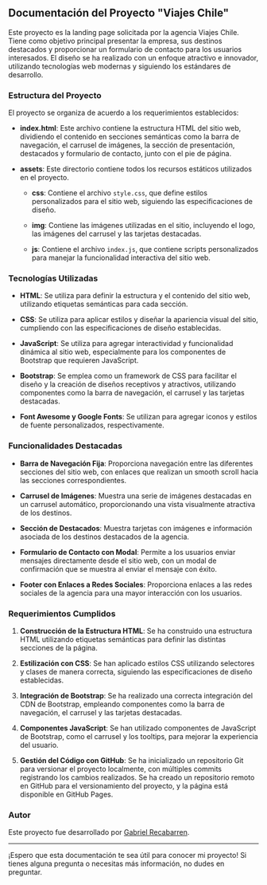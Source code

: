 ## Documentación del Proyecto "Viajes Chile"

Este proyecto es la landing page solicitada por la agencia Viajes Chile. Tiene como objetivo principal presentar la empresa, sus destinos destacados y proporcionar un formulario de contacto para los usuarios interesados. El diseño se ha realizado con un enfoque atractivo e innovador, utilizando tecnologías web modernas y siguiendo los estándares de desarrollo.

### Estructura del Proyecto

El proyecto se organiza de acuerdo a los requerimientos establecidos:

- **index.html**: Este archivo contiene la estructura HTML del sitio web, dividiendo el contenido en secciones semánticas como la barra de navegación, el carrusel de imágenes, la sección de presentación, destacados y formulario de contacto, junto con el pie de página.

- **assets**: Este directorio contiene todos los recursos estáticos utilizados en el proyecto.

  - **css**: Contiene el archivo `style.css`, que define estilos personalizados para el sitio web, siguiendo las especificaciones de diseño.

  - **img**: Contiene las imágenes utilizadas en el sitio, incluyendo el logo, las imágenes del carrusel y las tarjetas destacadas.

  - **js**: Contiene el archivo `index.js`, que contiene scripts personalizados para manejar la funcionalidad interactiva del sitio web.

### Tecnologías Utilizadas

- **HTML**: Se utiliza para definir la estructura y el contenido del sitio web, utilizando etiquetas semánticas para cada sección.

- **CSS**: Se utiliza para aplicar estilos y diseñar la apariencia visual del sitio, cumpliendo con las especificaciones de diseño establecidas.

- **JavaScript**: Se utiliza para agregar interactividad y funcionalidad dinámica al sitio web, especialmente para los componentes de Bootstrap que requieren JavaScript.

- **Bootstrap**: Se emplea como un framework de CSS para facilitar el diseño y la creación de diseños receptivos y atractivos, utilizando componentes como la barra de navegación, el carrusel y las tarjetas destacadas.

- **Font Awesome y Google Fonts**: Se utilizan para agregar iconos y estilos de fuente personalizados, respectivamente.

### Funcionalidades Destacadas

- **Barra de Navegación Fija**: Proporciona navegación entre las diferentes secciones del sitio web, con enlaces que realizan un smooth scroll hacia las secciones correspondientes.

- **Carrusel de Imágenes**: Muestra una serie de imágenes destacadas en un carrusel automático, proporcionando una vista visualmente atractiva de los destinos.

- **Sección de Destacados**: Muestra tarjetas con imágenes e información asociada de los destinos destacados de la agencia.

- **Formulario de Contacto con Modal**: Permite a los usuarios enviar mensajes directamente desde el sitio web, con un modal de confirmación que se muestra al enviar el mensaje con éxito.

- **Footer con Enlaces a Redes Sociales**: Proporciona enlaces a las redes sociales de la agencia para una mayor interacción con los usuarios.

### Requerimientos Cumplidos

1. **Construcción de la Estructura HTML**: Se ha construido una estructura HTML utilizando etiquetas semánticas para definir las distintas secciones de la página.

2. **Estilización con CSS**: Se han aplicado estilos CSS utilizando selectores y clases de manera correcta, siguiendo las especificaciones de diseño establecidas.

3. **Integración de Bootstrap**: Se ha realizado una correcta integración del CDN de Bootstrap, empleando componentes como la barra de navegación, el carrusel y las tarjetas destacadas.

4. **Componentes JavaScript**: Se han utilizado componentes de JavaScript de Bootstrap, como el carrusel y los tooltips, para mejorar la experiencia del usuario.

5. **Gestión del Código con GitHub**: Se ha inicializado un repositorio Git para versionar el proyecto localmente, con múltiples commits registrando los cambios realizados. Se ha creado un repositorio remoto en GitHub para el versionamiento del proyecto, y la página está disponible en GitHub Pages.

### Autor

Este proyecto fue desarrollado por [Gabriel Recabarren](https://github.com/GabrielRecabarren).



---

¡Espero que esta documentación te sea útil para conocer mi proyecto! Si tienes alguna pregunta o necesitas más información, no dudes en preguntar.